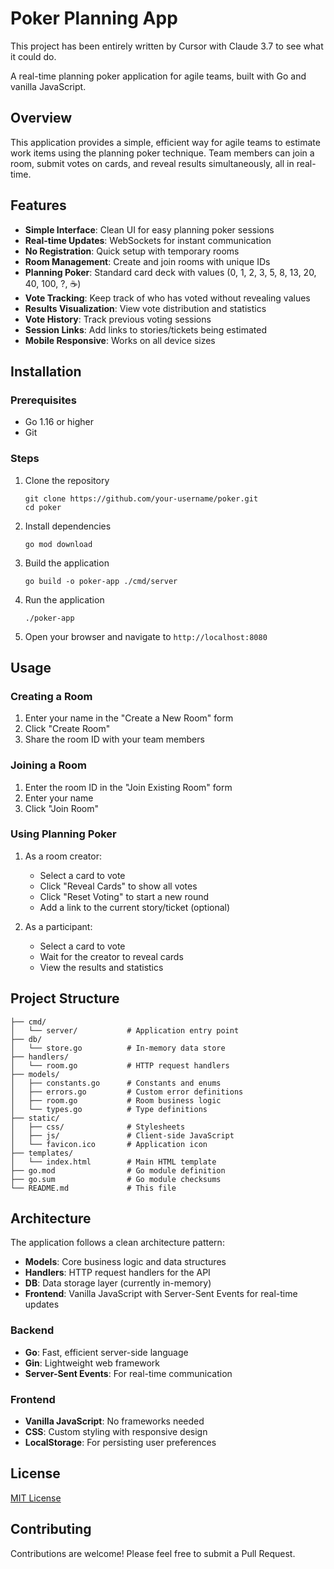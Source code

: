 # Poker Planning App

This project has been entirely written by Cursor with Claude 3.7 to see what it could do.

A real-time planning poker application for agile teams, built with Go and vanilla JavaScript.

## Overview

This application provides a simple, efficient way for agile teams to estimate work items using the planning poker technique. Team members can join a room, submit votes on cards, and reveal results simultaneously, all in real-time.

## Features

- **Simple Interface**: Clean UI for easy planning poker sessions
- **Real-time Updates**: WebSockets for instant communication
- **No Registration**: Quick setup with temporary rooms
- **Room Management**: Create and join rooms with unique IDs
- **Planning Poker**: Standard card deck with values (0, 1, 2, 3, 5, 8, 13, 20, 40, 100, ?, ☕)
- **Vote Tracking**: Keep track of who has voted without revealing values
- **Results Visualization**: View vote distribution and statistics
- **Vote History**: Track previous voting sessions
- **Session Links**: Add links to stories/tickets being estimated
- **Mobile Responsive**: Works on all device sizes

## Installation

### Prerequisites

- Go 1.16 or higher
- Git

### Steps

1. Clone the repository
   ```
   git clone https://github.com/your-username/poker.git
   cd poker
   ```

2. Install dependencies
   ```
   go mod download
   ```

3. Build the application
   ```
   go build -o poker-app ./cmd/server
   ```

4. Run the application
   ```
   ./poker-app
   ```

5. Open your browser and navigate to `http://localhost:8080`

## Usage

### Creating a Room

1. Enter your name in the "Create a New Room" form
2. Click "Create Room"
3. Share the room ID with your team members

### Joining a Room

1. Enter the room ID in the "Join Existing Room" form
2. Enter your name
3. Click "Join Room"

### Using Planning Poker

1. As a room creator:
   - Select a card to vote
   - Click "Reveal Cards" to show all votes
   - Click "Reset Voting" to start a new round
   - Add a link to the current story/ticket (optional)

2. As a participant:
   - Select a card to vote
   - Wait for the creator to reveal cards
   - View the results and statistics

## Project Structure

```
├── cmd/
│   └── server/           # Application entry point
├── db/
│   └── store.go          # In-memory data store
├── handlers/
│   └── room.go           # HTTP request handlers
├── models/
│   ├── constants.go      # Constants and enums
│   ├── errors.go         # Custom error definitions
│   ├── room.go           # Room business logic
│   └── types.go          # Type definitions
├── static/
│   ├── css/              # Stylesheets
│   ├── js/               # Client-side JavaScript
│   └── favicon.ico       # Application icon
├── templates/
│   └── index.html        # Main HTML template
├── go.mod                # Go module definition
├── go.sum                # Go module checksums
└── README.md             # This file
```

## Architecture

The application follows a clean architecture pattern:

- **Models**: Core business logic and data structures
- **Handlers**: HTTP request handlers for the API
- **DB**: Data storage layer (currently in-memory)
- **Frontend**: Vanilla JavaScript with Server-Sent Events for real-time updates

### Backend

- **Go**: Fast, efficient server-side language
- **Gin**: Lightweight web framework
- **Server-Sent Events**: For real-time communication

### Frontend

- **Vanilla JavaScript**: No frameworks needed
- **CSS**: Custom styling with responsive design
- **LocalStorage**: For persisting user preferences

## License

[MIT License](LICENSE)

## Contributing

Contributions are welcome! Please feel free to submit a Pull Request. 